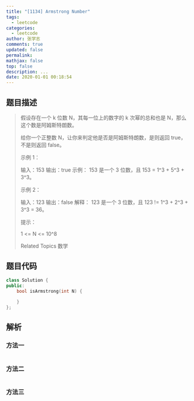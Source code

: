 ```yaml
---
title: "[1134] Armstrong Number"
tags:
  - leetcode
categories:
  - leetcode
author: 张学志
comments: true
updated: false
permalink:
mathjax: false
top: false
description: ...
date: 2020-01-01 00:18:54
---
```


## 题目描述

> 假设存在一个 k 位数 N，其每一位上的数字的 k 次幂的总和也是 N，那么这个数是阿姆斯特朗数。 
> 
> 给你一个正整数 N，让你来判定他是否是阿姆斯特朗数，是则返回 true，不是则返回 false。 
> 
> 
> 
> 示例 1： 
> 
> 输入：153
> 输出：true
> 示例： 
> 153 是一个 3 位数，且 153 = 1^3 + 5^3 + 3^3。
> 
> 
> 示例 2： 
> 
> 输入：123
> 输出：false
> 解释： 
> 123 是一个 3 位数，且 123 != 1^3 + 2^3 + 3^3 = 36。
> 
> 
> 
> 
> 提示： 
> 
> 
> 1 <= N <= 10^8 
> 
> Related Topics 数学

## 题目代码

```cpp
class Solution {
public:
    bool isArmstrong(int N) {
        
    }
};
```

## 解析

### 方法一

```cpp

```

### 方法二

```cpp

```

### 方法三

```cpp

```

